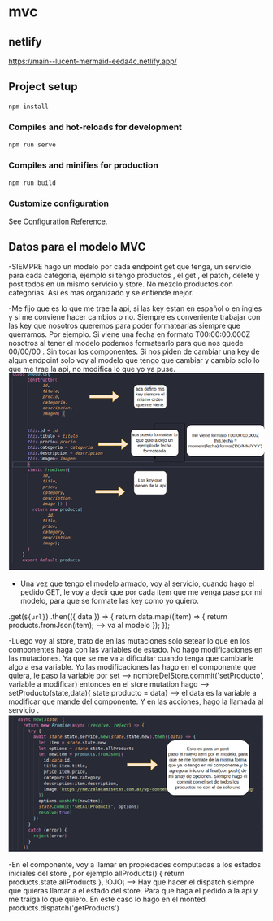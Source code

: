 # mvc
## netlify 
https://main--lucent-mermaid-eeda4c.netlify.app/
## Project setup
```
npm install
```

### Compiles and hot-reloads for development
```
npm run serve
```

### Compiles and minifies for production
```
npm run build
```

### Customize configuration
See [Configuration Reference](https://cli.vuejs.org/config/).


##  Datos para el modelo MVC

-SIEMPRE hago un modelo por cada endpoint get que tenga, un servicio para cada categoria, ejemplo si tengo productos , el get , el patch, delete y post todos en un mismo servicio y store. No mezclo productos con categorias. Así es mas organizado y se entiende mejor.

-Me fijo que es lo que me trae la api, si las key estan en español o en ingles y si me conviene hacer cambios o no. Siempre es conveniente trabajar con las key que nosotros queremos para poder formatearlas siempre que querramos. Por ejemplo. Si viene una fecha en formato T00:00:00.000Z nosotros al tener el modelo podemos formatearlo para que nos quede 00/00/00 . Sin tocar los componentes. 
Si nos piden de cambiar una key de algun endpoint solo voy al modelo que tengo que cambiar y cambio solo lo que me trae la api, no modifica lo que yo ya puse. 
![modelo](./src/assets/model.png)

- Una vez que tengo el modelo armado, voy al servicio, cuando hago el pedido GET, le voy a decir que por cada item que me venga pase por mi modelo, para que se formate las key como yo quiero. 

.get(`${url}`)
              .then(({ data }) => {
                return data.map((item) => {
                  return products.fromJson(item);  --> va al modelo
                });
              });


-Luego voy al store, trato de en las mutaciones solo setear lo que en los componentes haga con las variables de estado. No hago modificaciones en las mutaciones. Ya que se me va a dificultar cuando tenga que cambiarle algo a esa variable. Yo las modificaciones las hago en el componente que quiera, le paso la variable por set --> nombreDelStore.commit('setProducto', variable a modificar)
entonces en el store mutation hago --> setProducto(state,data){ state.producto = data} --> el data es la variable a modificar que mande del componente. 
Y en las acciones, hago la llamada al servicio .
![store](./src/assets/store.png)

-En el componente, voy a llamar en propiedades computadas a los estados iniciales del store , por ejemplo 
allProducts() {
                  return products.state.allProducts
            },
!OJO¡ --> Hay que hacer el dispatch siempre que quieras llamar a el estado del store. Para que haga el pedido a la api y me traiga lo que quiero. En este caso lo hago en el monted 
 products.dispatch('getProducts')

